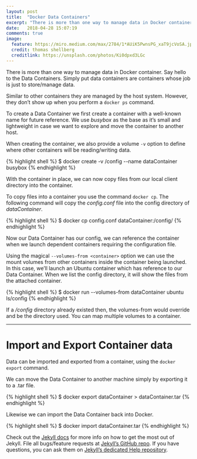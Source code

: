 ```yaml
---
layout: post
title:  "Docker Data Containers"
excerpt: "There is more than one way to manage data in Docker container. Say hello to the Data Containers."
date:   2018-04-28 15:07:19
comments: true
image:
  feature: https://miro.medium.com/max/2784/1*AUiK5PwnsPG_xaT9jcVoSA.jpeg
  credit: thomas shellberg
  creditlink: https://unsplash.com/photos/Ki0dpxd3LGc
---
```

There is more than one way to manage data in Docker container. Say hello to the Data Containers.
Simply put data containers are containers whose job is just to store/manage data.

Similar to other containers they are managed by the host system. However, they don’t show up when you perform a `docker ps` command.

To create a Data Container we first create a container with a well-known name for future reference. We use *busybox* as the base as it’s small and lightweight in case we want to explore and move the container to another host.

When creating the container, we also provide a volume `-v` option to define where other containers will be reading/writing data.

{% highlight shell %}
$ docker create -v /config --name dataContainer busybox
{% endhighlight %}

With the container in place, we can now copy files from our local client directory into the container.

To copy files into a container you use the command `docker cp`. The following command will copy the *config.conf* file into the config directory of *dataContainer*.

{% highlight shell %}
$ docker cp config.conf dataContainer:/config/
{% endhighlight %}

Now our Data Container has our config, we can reference the container when we launch dependent containers requiring the configuration file.

Using the magical `--volumes-from <container>` option we can use the mount volumes from other containers inside the container being launched. In this case, we’ll launch an Ubuntu container which has reference to our Data Container. When we list the config directory, it will show the files from the attached container.

{% highlight shell %}
$ docker run --volumes-from dataContainer ubuntu ls/config
{% endhighlight %}

If a */config* directory already existed then, the volumes-from would override and be the directory used. You can map multiple volumes to a container.

---
# Import and Export Container data

Data can be imported and exported from a container, using the `docker export` command.

We can move the Data Container to another machine simply by exporting it to a .tar file.

{% highlight shell %}
$ docker export dataContainer > dataContainer.tar
{% endhighlight %}

Likewise we can import the Data Container back into Docker.

{% highlight shell %}
$ docker import dataContainer.tar
{% endhighlight %}

Check out the [Jekyll docs][jekyll] for more info on how to get the most out of Jekyll. File all bugs/feature requests at [Jekyll’s GitHub repo][jekyll-gh]. If you have questions, you can ask them on [Jekyll’s dedicated Help repository][jekyll-help].

[jekyll]:      http://jekyllrb.com
[jekyll-gh]:   https://github.com/jekyll/jekyll
[jekyll-help]: https://github.com/jekyll/jekyll-help
